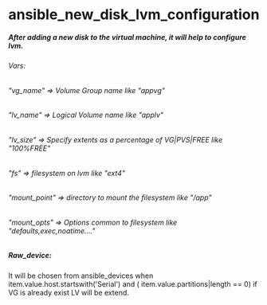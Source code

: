 # ansible_new_disk_lvm_configuration
##### After adding a new disk to the virtual machine, it will help to configure lvm.

###### Vars:
###### "vg_name" => Volume Group name like "appvg"
###### "lv_name" => Logical Volume name like "applv"
###### "lv_size" => Specify extents as a percentage of VG|PVS|FREE like "100%FREE"
###### "fs" => filesystem on lvm like "ext4"
###### "mount_point" => directory to mount the filesystem like "/app"
###### "mount_opts" => Options common to filesystem like "defaults,exec,noatime...."
##### Raw_device:
It will be chosen from ansible_devices when item.value.host.startswith('Serial') and (  item.value.partitions|length == 0) if VG is already exist LV will be extend.
